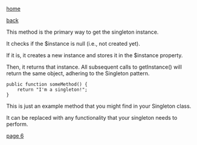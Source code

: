 [home](./page01.md)

[back](./page04.md)

This method is the primary way to get the singleton instance. 

It checks if the $instance is null (i.e., not created yet). 

If it is, it creates a new instance and stores it in the $instance property. 

Then, it returns that instance. All subsequent calls to getInstance() will return the same object, adhering to the Singleton pattern.


```
public function someMethod() {
    return "I'm a singleton!";
}
```

This is just an example method that you might find in your Singleton class. 

It can be replaced with any functionality that your singleton needs to perform.

[page 6](./page06.md)
